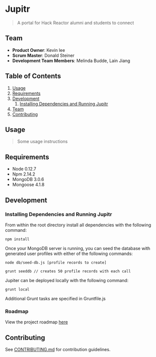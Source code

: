 # Jupitr

> A portal for Hack Reactor alumni and students to connect

## Team

  - __Product Owner__: Kevin lee
  - __Scrum Master__: Donald Steiner
  - __Development Team Members__: Melinda Budde, Lain Jiang

## Table of Contents

1. [Usage](#Usage)
1. [Requirements](#requirements)
1. [Development](#development)
    1. [Installing Dependencies and Running Jupitr](#installing-dependencies-and-running-jupitr)
1. [Team](#team)
1. [Contributing](#contributing)

## Usage

> Some usage instructions

## Requirements

- Node 0.12.7
- Npm 2.14.2
- MongoDB 3.0.6
- Mongoose 4.1.8

## Development

### Installing Dependencies and Running Jupitr

From within the root directory install all dependencies with the following command:

```
npm install
```

Once your MongoDB server is running, you can seed the database with generated user profiles with either of the following commands:

```
node db/seed-db.js [profile records to create]
```
```
grunt seeddb // creates 50 profile records with each call
```

Jupiter can be deployed locally with the following command:

```
grunt local
```

Additional Grunt tasks are specified in Gruntfile.js

### Roadmap

View the project roadmap [here](https://github.com/Jupitr/Jupitr/issues)

## Contributing

See [CONTRIBUTING.md](CONTRIBUTING.md) for contribution guidelines.
